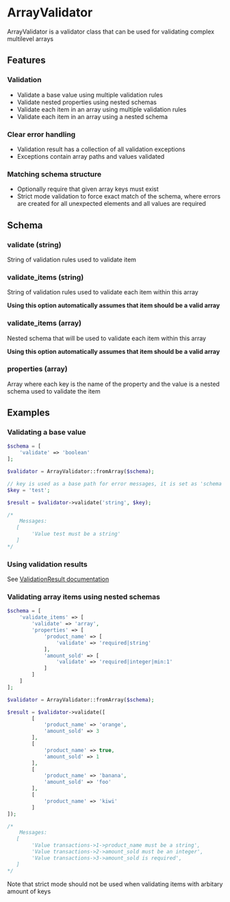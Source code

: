 # ArrayValidator

ArrayValidator is a validator class that can be used for validating complex
multilevel arrays 

## Features

### Validation
* Validate a base value using multiple validation rules
* Validate nested properties using nested schemas
* Validate each item in an array using multiple validation rules
* Validate each item in an array using a nested schema

### Clear error handling
* Validation result has a collection of all validation exceptions
* Exceptions contain array paths and values validated

### Matching schema structure
* Optionally require that given array keys must exist
* Strict mode validation to force exact match of the schema, where errors are
  created for all unexpected elements and all values are required


## Schema

### validate (string)
String of validation rules used to validate item

### validate_items (string)
String of validation rules used to validate each item within this array 

**Using this option automatically assumes that item should be a valid array**

### validate_items (array)
Nested schema that will be used to validate each item within this array

**Using this option automatically assumes that item should be a valid array**

### properties (array)
Array where each key is the name of the property and the value is a nested schema used to validate the item


## Examples

### Validating a base value
```php
$schema = [
    'validate' => 'boolean'
];

$validator = ArrayValidator::fromArray($schema);

// key is used as a base path for error messages, it is set as 'schema' by default
$key = 'test';

$result = $validator->validate('string', $key);

/*
    Messages:
   [
        'Value test must be a string'
   ]
*/
```

### Using validation results

See [ValidationResult documentation]('./ValidationResult.md')


### Validating array items using nested schemas

```php
$schema = [
    'validate_items' => [
        'validate' => 'array',
        'properties' => [
            'product_name' => [
                'validate' => 'required|string'
            ],
            'amount_sold' => [
                'validate' => 'required|integer|min:1'
            ]
        ]
    ]
];

$validator = ArrayValidator::fromArray($schema);

$result = $validator->validate([
        [
            'product_name' => 'orange',
            'amount_sold' => 3
        ],
        [
            'product_name' => true,
            'amount_sold' => 1
        ],
        [
            'product_name' => 'banana',
            'amount_sold' => 'foo'
        ],
        [
            'product_name' => 'kiwi'
        ]
]);

/*
    Messages:
   [
        'Value transactions->1->product_name must be a string',
        'Value transactions->2->amount_sold must be an integer',
        'Value transactions->3->amount_sold is required',
   ]
*/

```


Note that strict mode should not be used when validating items with arbitary amount of keys
